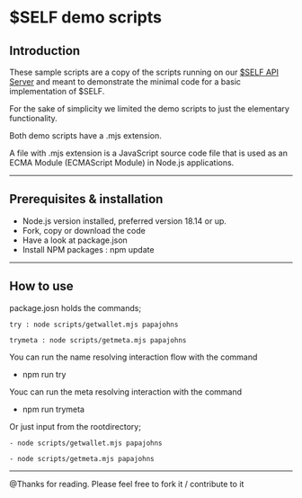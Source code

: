 # $SELF demo scripts 

## Introduction

These sample scripts are a copy of the scripts running on our [ $SELF API Server](https://www.self-api.com) and meant to demonstrate the minimal code for a basic implementation of $SELF.

For the sake of simplicity we limited the demo scripts to just the elementary functionality.

Both demo scripts have a .mjs extension.

A file with .mjs extension is a JavaScript source code file that is used as an ECMA Module (ECMAScript Module) in Node.js applications. 

- - -

## Prerequisites & installation

- Node.js version installed, preferred version 18.14 or up.
- Fork, copy or download the code
- Have a look at package.json 
- Install NPM packages : npm update

- - -

## How to use

package.josn holds the commands; 

`try : node scripts/getwallet.mjs papajohns`

`trymeta : node scripts/getmeta.mjs papajohns`


You can run the name resolving interaction flow with the command
- npm run try

Youc can run the meta resolving interaction with the command
- npm run trymeta

Or just input from the rootdirectory;

`- node scripts/getwallet.mjs papajohns`

`- node scripts/getmeta.mjs papajohns`

- - -
 
 @Thanks for reading. Please feel free to fork it / contribute to it 

